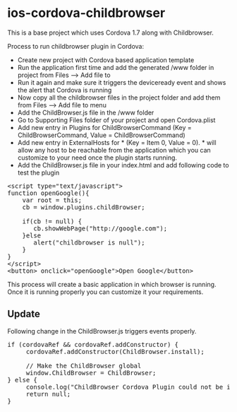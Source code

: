 ios-cordova-childbrowser
========================

This is a base project which uses Cordova 1.7 along with Childbrowser.

Process to run childbrowser plugin in Cordova:

* Create new project with Cordova based application template
* Run the application first time and add the generated /www folder in project from Files --> Add file to <your project>
* Run it again and make sure it triggers the deviceready event and shows the alert that Cordova is running
* Now copy all the childbrowser files in the project folder and add them from Files --> Add file to <your project> menu
* Add the ChildBrowser.js file in the /www folder
* Go to Supporting Files folder of your project and open Cordova.plist
* Add new entry in Plugins for ChildBrowserCommand (Key = ChildBrowserCommand, Value = ChildBrowserCommand)
* Add new entry in ExternalHosts for * (Key = Item 0, Value = 0). * will allow any host to be reachable from the application which you can customize to your need once the plugin starts running.
* Add the ChildBrowser.js file in your index.html and add following code to test the plugin

<pre>
&lt;script type="text/javascript"&gt;
function openGoogle(){
	var root = this;
	cb = window.plugins.childBrowser;
	
	if(cb != null) {
	   cb.showWebPage("http://google.com");
	}else
       alert("childbrowser is null");
	}
}
&lt;/script&gt;
&lt;button&gt; onclick="openGoogle">Open Google&lt;/button&gt;
</pre>
	
This process will create a basic application in which browser is running. Once it is running properly you can customize it your requirements.

Update
------

Following change in the ChildBrowser.js triggers events properly.

<pre>
if (cordovaRef && cordovaRef.addConstructor) {
	 cordovaRef.addConstructor(ChildBrowser.install);
	
	 // Make the ChildBrowser global
	 window.ChildBrowser = ChildBrowser;
} else {
	 console.log("ChildBrowser Cordova Plugin could not be installed.");
	 return null;
}
</pre>